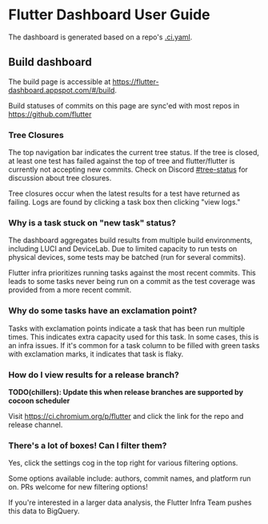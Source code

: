 # Flutter Dashboard User Guide

The dashboard is generated based on a repo's [.ci.yaml](../CI_YAML.md).

## Build dashboard

The build page is accessible at https://flutter-dashboard.appspot.com/#/build.

Build statuses of commits on this page are sync'ed with most repos in https://github.com/flutter

### Tree Closures

The top navigation bar indicates the current tree status. If the tree is closed,
at least one test has failed against the top of tree and flutter/flutter is
currently not accepting new commits. Check on Discord [#tree-status](https://discord.com/channels/608014603317936148/613398423093116959)
for discussion about tree closures.

Tree closures occur when the latest results for a test have returned as
failing. Logs are found by clicking a task box then clicking "view logs."


### Why is a task stuck on "new task" status?

The dashboard aggregates build results from multiple build environments,
including LUCI and DeviceLab. Due to limited capacity to run tests on
physical devices, some tests may be batched (run for several commits).

Flutter infra prioritizes running tasks against the most recent commits. This
leads to some tasks never being run on a commit as the test coverage was
provided from a more recent commit.

### Why do some tasks have an exclamation point?

Tasks with exclamation points indicate a task that has been run multiple times.
This indicates extra capacity used for this task. In some cases, this is an
infra issues. If it's common for a task column to be filled with green tasks
with exclamation marks, it indicates that task is flaky.

### How do I view results for a release branch?

**TODO(chillers): Update this when release branches are supported by cocoon scheduler**

Visit https://ci.chromium.org/p/flutter and click the link for the repo and release channel.

### There's a lot of boxes! Can I filter them?

Yes, click the settings cog in the top right for various filtering options.

Some options available include: authors, commit names, and platform run on.
PRs welcome for new filtering options!

If you're interested in a larger data analysis, the Flutter Infra Team pushes
this data to BigQuery.

